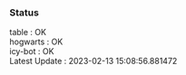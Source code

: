 ### Status


table : OK  
hogwarts : OK  
icy-bot : OK  
Latest Update : 2023-02-13 15:08:56.881472
